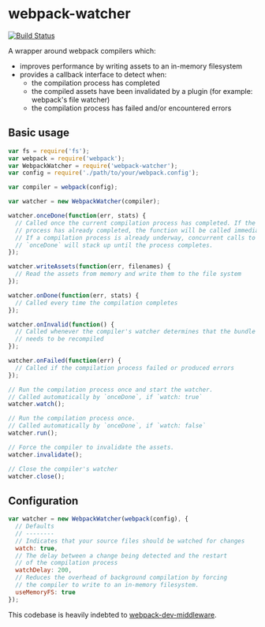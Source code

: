webpack-watcher
===============

[![Build Status](https://travis-ci.org/markfinger/webpack-watcher.svg?branch=master)](https://travis-ci.org/markfinger/webpack-watcher)

A wrapper around webpack compilers which:
- improves performance by writing assets to an in-memory filesystem
- provides a callback interface to detect when:
  - the compilation process has completed
  - the compiled assets have been invalidated by a plugin (for example: webpack's file watcher)
  - the compilation process has failed and/or encountered errors


Basic usage
-----------

```javascript
var fs = require('fs');
var webpack = require('webpack');
var WebpackWatcher = require('webpack-watcher');
var config = require('./path/to/your/webpack.config');

var compiler = webpack(config);

var watcher = new WebpackWatcher(compiler);

watcher.onceDone(function(err, stats) {
  // Called once the current compilation process has completed. If the
  // process has already completed, the function will be called immediately.
  // If a compilation process is already underway, concurrent calls to
  // `onceDone` will stack up until the process completes.
});

watcher.writeAssets(function(err, filenames) {
  // Read the assets from memory and write them to the file system
});

watcher.onDone(function(err, stats) {
  // Called every time the compilation completes
});

watcher.onInvalid(function() {
  // Called whenever the compiler's watcher determines that the bundle
  // needs to be recompiled
});

watcher.onFailed(function(err) {
  // Called if the compilation process failed or produced errors
});

// Run the compilation process once and start the watcher.
// Called automatically by `onceDone`, if `watch: true`
watcher.watch();

// Run the compilation process once.
// Called automatically by `onceDone`, if `watch: false`
watcher.run();

// Force the compiler to invalidate the assets.
watcher.invalidate();

// Close the compiler's watcher
watcher.close();
```


Configuration
-------------

```javascript
var watcher = new WebpackWatcher(webpack(config), {
  // Defaults
  // --------
  // Indicates that your source files should be watched for changes
  watch: true,
  // The delay between a change being detected and the restart
  // of the compilation process
  watchDelay: 200,
  // Reduces the overhead of background compilation by forcing
  // the compiler to write to an in-memory filesystem.
  useMemoryFS: true
});
```

This codebase is heavily indebted to [webpack-dev-middleware](https://github.com/webpack/webpack-dev-middleware).
